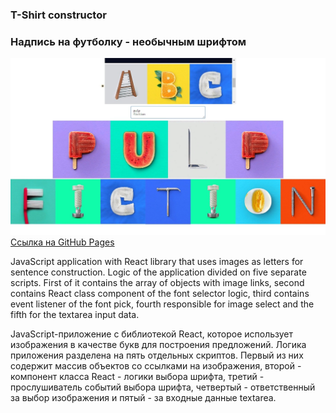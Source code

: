 ### T-Shirt constructor

### Надпись на футболку - необычным шрифтом

![screenshot of sample](images/readme-preview-image.jpg)
[Ссылка на GitHub Pages](https://likesatie.github.io/t-shirt-constructor/)

JavaScript application with React library that uses images as letters for sentence construction. Logic of the application divided on five separate scripts. First of it contains the array of objects with image links, second contains React class component of the font selector logic, third contains event listener of the font pick, fourth responsible for image select and the fifth for the textarea input data.

JavaScript-приложение с библиотекой React, которое использует изображения в качестве букв для построения предложений. Логика приложения разделена на пять отдельных скриптов. Первый из них содержит массив объектов со ссылками на изображения, второй - компонент класса React - логики выбора шрифта, третий - прослушиватель событий выбора шрифта, четвертый - ответственный за выбор изображения и пятый - за входные данные textarea.

